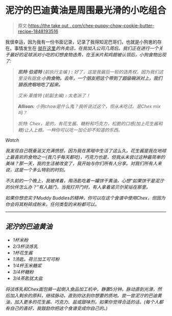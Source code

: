 # 泥泞的巴迪黄油是周围最光滑的小吃组合

> 原文:[https://the take out . com/chex-puppy-chow-cookie-butter-recipe-1848193516](https://thetakeout.com/chex-puppy-chow-cookie-butter-recipe-1848193516)

我很幸运，因为我有一份书面记录，记录了我得知泥巴哥们，也就是小狗崽的存在。事情发生在 [就在这里](https://thetakeout.com/takeout-fantasy-food-draft-best-football-snack-1839067960)*的外卖店，在我加入公司几周后。我们正在进行一个关于最好的足球派对小吃的幻想食物选秀，在玉米片和鸡翅被认领后，小狗食物出现了:* 

> ***凯特·伯诺特** *(前执行主编* ) **:** 好了，这是我最后一轮的选秀权，因为我们这里没有甜食:**小狗食物。去年，一个朋友把这个带到了超级碗派对上，我们狼吞虎咽地吃了起来。***
> 
> *艾米·莱维特 *(前副主编)* **:** 太老派了！*
> 
> ***Allison:** 小狗chow是什么鬼？我听说过这个，但从未吃过。是Chex mix吗？*
> 
> *凯特: Chex，是的，有花生酱、糖粉和巧克力，松脆的口感(加上花生酱和糖)让人上瘾。一种你可以吃一加仑却不知道的东西。*

*Watch*

*我发现自己既垂涎又充满愤怒，因为我在黑暗中生活了这么久。花生酱是我在地球上最喜欢的食物之一(我几乎每天都吃)，巧克力也是，但我从未尝过这种最简单的美味？那一天，我的生活被改变了，我开始与你们所有人分享。对我们所有人来说，这是一个多么特别的时刻。*

*不久前的一个晚上，我被烤着，用汤匙吃着一罐饼干黄油，心想“如果饼干是泥泞的伙伴怎么办？”有人敲门，当我打开门时，有人拿着诺贝尔奖站在那里。*

*如果你想忠实于Muddy Buddies的精神，你可以在这个食谱中使用Chex，但因为你会将其粉碎成粉末，任何类型的米粉都可以。*

* * *

## *泥泞的巴迪黄油*

*   *1杯米粉* 
*   *2/3杯淡炼乳*
*   *1杯花生酱*
*   *1汤匙。荷兰加工可可粉*
*   *1/4杯玉米糖浆*
*   *3/4杯糖粉*
*   *3/4茶匙犹太盐*

*将淡炼乳和Chex面包屑一起倒入食品加工机中，静置5分钟。脉动直到光滑，然后加入剩余的原料，继续脉动，直到你达到你想要的质地。尝一尝泥泞的巴迪黄油，加入更多的花生酱、巧克力、盐或甜味剂，如果你觉得合适的话。(每个人都有自己的喜好，我鼓励你把这个食谱变成你自己的。)*